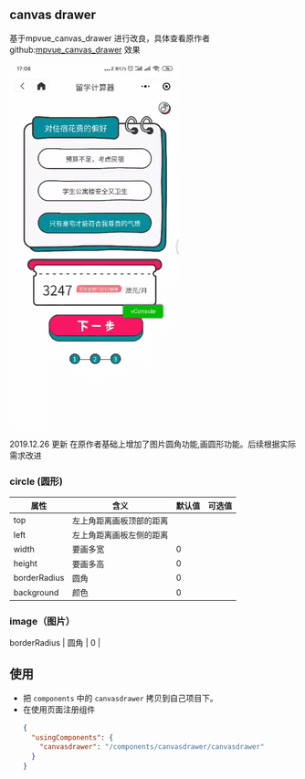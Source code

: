 ## canvas drawer


基于mpvue_canvas_drawer 进行改良，具体查看原作者github:[mpvue_canvas_drawer](https://github.com/kuckboy1994/mpvue_canvas_drawer)
 效果

![login](https://github.com/whq361/wxml-component-demo/raw/master/example.gif)


2019.12.26 更新 在原作者基础上增加了图片圆角功能,画圆形功能。后续根据实际需求改进
### circle (圆形)
属性 | 含义 | 默认值 | 可选值
---|---|---|---
top | 左上角距离画板顶部的距离 | | 
left | 左上角距离画板左侧的距离 | | 
width | 要画多宽 | 0 | 
height | 要画多高 | 0 | 
borderRadius | 圆角 | 0 | 
background| 颜色 | 0 | 

### image（图片）
borderRadius | 圆角 | 0 | 



## 使用


- 把 `components` 中的 `canvasdrawer` 拷贝到自己项目下。
- 在使用页面注册组件
  ```json
  {
    "usingComponents": {
      "canvasdrawer": "/components/canvasdrawer/canvasdrawer"
    }
  }
  ```